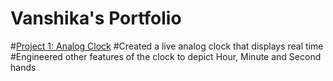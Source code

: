 # Vanshika's Portfolio

#[Project 1: Analog Clock](https://github.com/VanshikaDhyani/100Days-of-Code/blob/master/COMPLETED%20ANALOG%20CLOCK.py)
#Created a live analog clock that displays real time
#Engineered other features of the clock to depict Hour, Minute and Second hands
